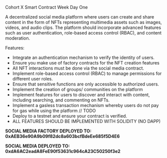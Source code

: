 Cohort X Smart Contract Week Day One

A decentralized social media platform where users can create and share content in the form of NFTs representing multimedia assets such as images, videos, and audio clips. The platform should incorporate advanced features such as user authentication, role-based access control (RBAC), and content moderation.


Features:

- Integrate an authentication mechanism to verify the identity of users.
- Ensure you make use of factory contracts for the NFT creation features
- All NFT interactions must be done via the social media contract.
- Implement role-based access control (RBAC) to manage permissions for different user roles.
- Ensure that sensitive functions are only accessible to authorized users.
- Implement the creation of groups/ communities on the platform
- Implement features for users to discover and interact with content, including searching, and commenting on NFTs.
- Implement a gasless transaction mechanism whereby users do not pay for gas while using the platform // TODO
- Deploy to a testnet and ensure your contract is verified.
- ALL FEATURES SHOULD BE IMPLEMENTED WITH SOLIDITY (NO DAPP)


**SOCIAL MEDIA FACTORY DEPLOYED TO: 0xAEB36e90A9b09f82dc8a603bcfBdeEe685f5D4E6**

**SOCIAL MEDIA DEPLOYED TO: 0xdA6AC2eadA8FeE90f53631c964cA23C50250f3e2**